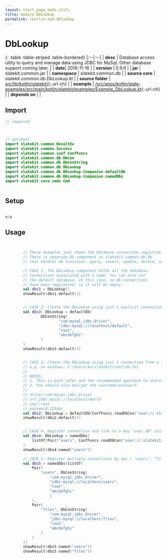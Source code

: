 ```yaml
---
layout: start_page_mods_utils
title: module DbLookup
permalink: /kotlin-mod-dblookup
---
```


# DbLookup

{: .table .table-striped .table-bordered}
|:--|:--|
| **desc** | Database access utilty to query and manage data using JDBC for MySql. Other database support coming later. | 
| **date**| 2018-11-16 |
| **version** | 0.9.9  |
| **jar** | slatekit.common.jar  |
| **namespace** | slatekit.common.db  |
| **source core** | slatekit.common.db.DbLookup.kt  |
| **source folder** | [src/lib/kotlin/slatekit/](https://github.com/code-helix/slatekit/tree/master/src/lib/kotlin/slatekit/){:.url-ch}  |
| **example** | [/src/apps/kotlin/slate-examples/src/main/kotlin/slatekit/examples/Example_DbLookup.kt](https://github.com/code-helix/slatekit/tree/master/src/lib/kotlin/slatekit-examples/src/main/kotlin/slatekit/examples/Example_DbLookup.kt){:.url-ch} |
| **depends on** |   |

## Import
```kotlin 
// required 



// optional 
import slatekit.common.ResultEx
import slatekit.common.Success
import slatekit.common.conf.ConfFuncs
import slatekit.common.db.DbCon
import slatekit.common.db.DbConString
import slatekit.common.db.DbLookup
import slatekit.common.db.DbLookup.Companion.defaultDb
import slatekit.common.db.DbLookup.Companion.namedDbs
import slatekit.core.cmds.Cmd



```

## Setup
```kotlin

n/a

```

## Usage
```kotlin


        // These examples just shows the database connection registration
        // There is separate Db component in slatekit.common.db.Db
        // that handles db functions: query, insert, update, delete, scalar

        // CASE 1: The DbLookup component holds all the database
        // connections associated with a name. You can also set
        // the default database. In this case, no db connections
        // have been registered, so it will be empty.
        val dbs1 = DbLookup()
        showResult(dbs1.default())


        // CASE 2: Create the DbLookup using just 1 explicit connection
        val dbs3: DbLookup = defaultDb(
                DbConString(
                        "com.mysql.jdbc.Driver",
                        "jdbc:mysql://localhost/default",
                        "root",
                        "abcdefghi"
                )
        )
        showResult(dbs3.default())


        // CASE 3: Create the DbLookup using just 1 connection from a file in the user directory
        // e.g. on windows: C:\Users\kv\slatekit\conf\db.txt
        //
        // NOTES:
        // 1. This is much safer and the recommended approach to storing DB connections.
        // 2. You should also encrypt the username/password
        //
        // driver:com.mysql.jdbc.Driver
        // url:jdbc:mysql://localhost/World
        // user:root
        // password:123abc
        val dbs2: DbLookup = defaultDb(ConfFuncs.readDbCon("user://.slatekit/conf/db.txt")!!)
        showResult(dbs2.default())


        // CASE 4: Register connection and link to a key "user_db" using credentials from user folder
        val dbs4: DbLookup = namedDbs(
            listOf(Pair("users", ConfFuncs.readDbCon("user://.slatekit/conf/db_default.txt")!!))
        )
        showResult(dbs4.named("users"))

        // CASE 5: Register multiple connections by api ( "users", "files" )
        val dbs5 = namedDbs(listOf(
            Pair(
                "users", DbConString(
                    "com.mysql.jdbc.Driver",
                    "jdbc:mysql://localhost/users",
                    "root",
                    "abcdefghi"
                    )
            ),
            Pair(
                "files", DbConString(
                    "com.mysql.jdbc.Driver",
                    "jdbc:mysql://localhost/files",
                    "root",
                    "abcdefghi"
                )
            )
        ))
        showResult(dbs5.named("users"))
        showResult(dbs5.named("files"))
        

```

